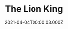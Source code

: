 ---
title: "The Lion King"
year: 1994
date: 2021-04-04T00:00:03.000Z
permalink: /almanac/movies/2021-04-04-the-lion-king/index.html
link: https://letterboxd.com/rknightuk/film/the-lion-king/1/
rating: 3
---
